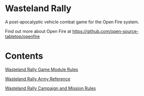 # Wasteland Rally

A post-apocalyptic vehicle combat game for the Open Fire system.

Find out more about Open Fire at https://github.com/open-source-tabletop/openfire

# Contents

[Wasteland Rally Game Module Rules](https://github.com/open-source-tabletop/openfire-gm-wasteland-rally/blob/main/01-game-module.md)

[Wasteland Rally Army Reference](https://github.com/open-source-tabletop/openfire-gm-wasteland-rally/blob/main/02-army-reference.md)

[Wasteland Rally Campaign and Mission Rules](https://github.com/open-source-tabletop/openfire-gm-wasteland-rally/blob/main/03-campaigns-and-missions.md)

